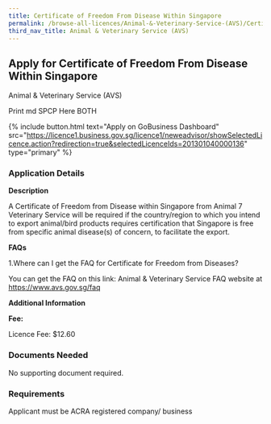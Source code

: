 ```yaml
---
title: Certificate of Freedom From Disease Within Singapore
permalink: /browse-all-licences/Animal-&-Veterinary-Service-(AVS)/Certificate-of-Freedom-From-Disease-Within-Singapore
third_nav_title: Animal & Veterinary Service (AVS)
---
```


## Apply for Certificate of Freedom From Disease Within Singapore

Animal & Veterinary Service (AVS)

Print md SPCP Here BOTH

{% include button.html text="Apply on GoBusiness Dashboard" src="https://licence1.business.gov.sg/licence1/neweadvisor/showSelectedLicence.action?redirection=true&selectedLicenceIds=201301040000136" type="primary" %}

### Application Details

<p><strong>Description</strong></p>
<p>A Certificate of Freedom from Disease within Singapore from Animal 7 Veterinary Service will be required if the country/region to which you intend to export animal/bird products requires certification that Singapore is free from specific animal disease(s) of concern, to facilitate the export.</p>
<p><strong>FAQs</strong></p>
<p>1.Where can I get the FAQ for Certificate for Freedom from Diseases?</p>
<p>You can get the FAQ on this link: Animal & Veterinary Service FAQ website at <a href="https://www.avs.gov.sg/faq">https://www.avs.gov.sg/faq</a></p>

**Additional Information**

<p><strong>Fee:</strong></p>
<p>Licence Fee: $12.60</p>

### Documents Needed

<p>No supporting document required.</p>

### Requirements

Applicant must be ACRA registered company/ business

